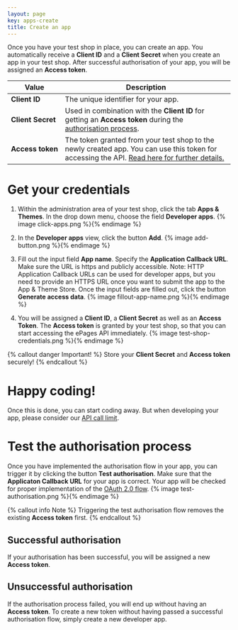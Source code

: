 ```yaml
---
layout: page
key: apps-create
title: Create an app
---
```


Once you have your test shop in place, you can create an app.
You automatically receive a **Client ID** and a **Client Secret** when you create an app in your test shop.
After successful authorisation of your app, you will be assigned an **Access token**.

| Value              | Description                                                                                             |
|--------------------|---------------------------------------------------------------------------------------------------------|
| **Client&nbsp;ID**      | The unique identifier for your app. |
| **Client&nbsp;Secret**   | Used in combination with the **Client ID** for getting an **Access token** during the [authorisation process](page:apps-install#authorisation-process).|
| **Access&nbsp;token** | The token granted from your test shop to the newly created app. You can use this token for accessing the API. [Read here for further details.](page:apps-install) |

# Get your credentials

1. Within the administration area of your test shop, click the tab **Apps & Themes**.
In the drop down menu, choose the field **Developer apps**.
    {% image click-apps.png %}{% endimage %}

2. In the **Developer apps** view, click the button **Add**.
    {% image add-button.png %}{% endimage %}

3. Fill out the input field **App name**.
Specify the **Application Callback URL**.
Make sure the URL is https and publicly accessible.
Note: HTTP Application Callback URLs can be used for developer apps, but you need to provide an HTTPS URL once you want to submit the app to the App & Theme Store.
Once the input fields are filled out, click the button **Generate access data**.
    {% image fillout-app-name.png %}{% endimage %}

4. You will be assigned a **Client ID**, a **Client Secret** as well as an **Access Token**.
The **Access token** is granted by your test shop, so that you can start accessing the ePages API immediately.
    {% image test-shop-credentials.png %}{% endimage %}

{% callout danger Important! %}
Store your **Client Secret** and **Access token** securely!
{% endcallout %}

# Happy coding!

Once this is done, you can start coding away.
But when developing your app, please consider our [API call limit](page:apps-api-call-limit).

# Test the authorisation process

Once you have implemented the authorisation flow in your app, you can trigger it by clicking the button **Test authorisation**.
Make sure that the **Applicaton Callback URL** for your app is correct.
Your app will be checked for proper implementation of the [OAuth 2.0 flow](page:apps-install#authorisation-process).
{% image test-authorisation.png %}{% endimage %}

{% callout info Note %}
Triggering the test authorisation flow removes the existing **Access token** first.
{% endcallout %}

## Successful authorisation

If your authorisation has been successful, you will be assigned a new **Access token**.

## Unsuccessful authorisation

If the authorisation process failed, you will end up without having an **Access token**.
To create a new token without having passed a successful authorisation flow, simply create a new developer app.
